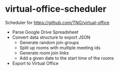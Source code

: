 # virtual-office-scheduler
Scheduler for https://github.com/TNG/virtual-office

* Parse Google Drive Spreadsheet
* Convert data structure to export JSON
  * Generate random join groups
  * Split up rooms with multiple meeting ids
  * Generate room join links
  * Add a given date to the start time of the rooms
* Export to Virtual Office
